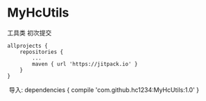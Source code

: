 # MyHcUtils
工具类
初次提交

	allprojects {
		repositories {
			...
			maven { url 'https://jitpack.io' }
		}
	}
  
  导入:
  	dependencies {
	        compile 'com.github.hc1234:MyHcUtils:1.0'
	}
